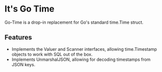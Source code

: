 # It's Go Time

Go-Time is a drop-in replacement for Go's standard time.Time struct.

## Features
* Implements the Valuer and Scanner interfaces, allowing time.Timestamp objects to work with SQL out of the box.
* Implements UnmarshalJSON, allowing for decoding timestamps from JSON keys.

